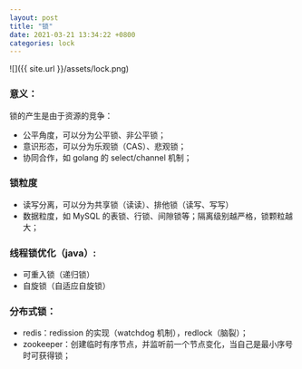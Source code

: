 ```yaml
---
layout: post
title: "锁"
date: 2021-03-21 13:34:22 +0800
categories: lock
---
```


![]({{ site.url }}/assets/lock.png)

### 意义：

锁的产生是由于资源的竞争：

- 公平角度，可以分为公平锁、非公平锁；
- 意识形态，可以分为乐观锁（CAS）、悲观锁；
- 协同合作，如 golang 的 select/channel 机制；

### 锁粒度

- 读写分离，可以分为共享锁（读读）、排他锁（读写、写写）
- 数据粒度，如 MySQL 的表锁、行锁、间隙锁等；隔离级别越严格，锁颗粒越大；

### 线程锁优化（java）:

- 可重入锁（递归锁）
- 自旋锁（自适应自旋锁）

### 分布式锁：

- redis：redission 的实现（watchdog 机制），redlock（脑裂）；
- zookeeper：创建临时有序节点，并监听前一个节点变化，当自己是最小序号时可获得锁；
